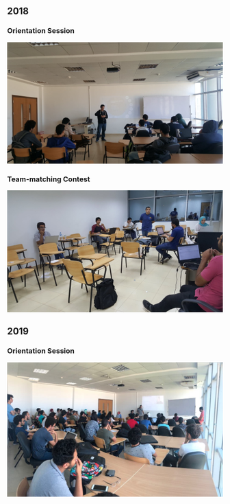 ## 2018
### Orientation Session
<img src="https://github.com/ICPC-NU/ICPC-NU-Resources/blob/master/github_mats/ori18.jpg">

### Team-matching Contest
<img src="https://github.com/ICPC-NU/ICPC-NU-Resources/blob/master/github_mats/tmm18.jpg">

## 2019
### Orientation Session
<img src="https://github.com/ICPC-NU/ICPC-NU-Resources/blob/master/github_mats/ori19.jpg">

